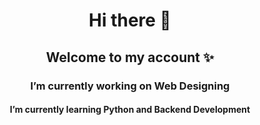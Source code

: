 <h1 align="center">Hi there 👋 </h1>
<h2 align="center"> Welcome to my account ✨</h2>
<h3 align="center">I’m currently working on Web Designing</h3>
<h4 align="center"> I’m currently learning Python and Backend Development</h4>
<!--
**nishatcse25/nishatcse25** is a ✨ _special_ ✨ repository because its `README.md` (this file) appears on your GitHub profile.

Here are some ideas to get you started:

 <h3 align="center">I’m currently working on Web Designing</h3>
 <h3 align="center"> I’m currently learning Python and Backend Development</h3>
- 👯 I’m looking to collaborate on ...
- 🤔 I’m looking for help with ...
- 💬 Ask me about ...
- 📫 How to reach me: ...
- 😄 Pronouns: ...
- ⚡ Fun fact: ...
-->
